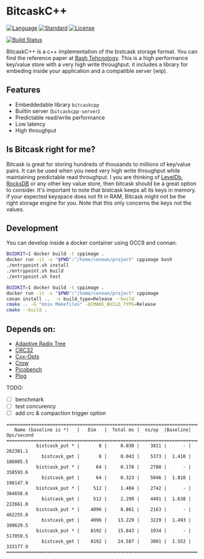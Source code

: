 # BitcaskC++
[![Language](https://img.shields.io/badge/language-C++-blue.svg)](https://isocpp.org/) [![Standard](https://img.shields.io/badge/C%2B%2B-17-blue.svg)](https://en.wikipedia.org/wiki/C%2B%2B#Standardization) [![License](https://img.shields.io/badge/license-Apache%202-blue.svg)](https://opensource.org/licenses/MIT)

[![Build Status](https://travis-ci.org/evanxg852000/bitcaskcpp.svg?branch=master)](https://travis-ci.org/evanxg852000/bitcaskcpp)

BitcaskC++ is a c++ implementation of the bistcask storage format. You can find the
reference paper at [Bash Tehcnology](https://riak.com/assets/bitcask-intro.pdf). This is a high performance 
key/value store with a very high write throughput. it includes a library for embeding inside your application 
and a compatible server (wip). 

## Features

* Embeddedable library `bitcaskcpp`
* Builtin server (`bitcaskcpp-server`)
* Predictable read/write performance
* Low latency
* High throughput

## Is Bitcask right for me?

Bitcask is great for storing hundreds of thousands to millions of key/value pairs. It can be used when you need very high write throughput while maintaining predictable read throughput. I you are thinking of [LevelDb](https://github.com/google/leveldb), [RocksDB](http://rocksdb.org/) or any other key value store, then bitcask should 
be a great option to consider. It's important to note that bistcask keeps all its keys in memory. if your 
expected keyspace does not fit in RAM, Bitcask might not be the right storage engine for you. Note that this 
only concerns the keys not the values.


## Development

You can develop inside a docker container using GCC9 and connan. 

```bash
BUIDKIT=1 docker build -t cppimage .
docker run -it -v "$PWD":"/home/connan/project" cppimage bash
./entrypoint.sh install
./entrypoint.sh build
./entrypoint.sh test
```

```bash
BUIDKIT=1 docker build -t cppimage .
docker run -it -v "$PWD":"/home/connan/project" cppimage
conan install ..  -s build_type=Release --build
cmake .. -G "Unix Makefiles" -DCMAKE_BUILD_TYPE=Release
cmake --build .
``` 

## Depends on:

* [Adaptive Radix Tree](https://github.com/rafaelkallis/adaptive-radix-tree)
* [CRC32](https://github.com/google/crc32c)
* [Cxx-Opts](https://github.com/jarro2783/cxxopts/)
* [Crow](https://github.com/CrowCpp/crow)
* [Picobench](https://github.com/iboB/picobench)
* [Plog](https://github.com/SergiusTheBest/plog)

TODO:
- [ ] benchmark
- [ ] test concurency
- [ ] add crc & compaction trigger option 

```
===============================================================================
   Name (baseline is *)   |   Dim   |  Total ms |  ns/op  |Baseline| Ops/second
===============================================================================
           bistcask_put * |       8 |     0.030 |    3811 |      - |   262381.1
             bistcask_get |       8 |     0.043 |    5373 |  1.410 |   186085.5
           bistcask_put * |      64 |     0.178 |    2788 |      - |   358593.6
             bistcask_get |      64 |     0.323 |    5046 |  1.810 |   198147.9
           bistcask_put * |     512 |     1.404 |    2742 |      - |   364658.6
             bistcask_get |     512 |     2.299 |    4491 |  1.638 |   222661.0
           bistcask_put * |    4096 |     8.861 |    2163 |      - |   462255.8
             bistcask_get |    4096 |    13.229 |    3229 |  1.493 |   309629.5
           bistcask_put * |    8192 |    15.843 |    1934 |      - |   517059.5
             bistcask_get |    8192 |    24.587 |    3001 |  1.552 |   333177.9
===============================================================================
```


